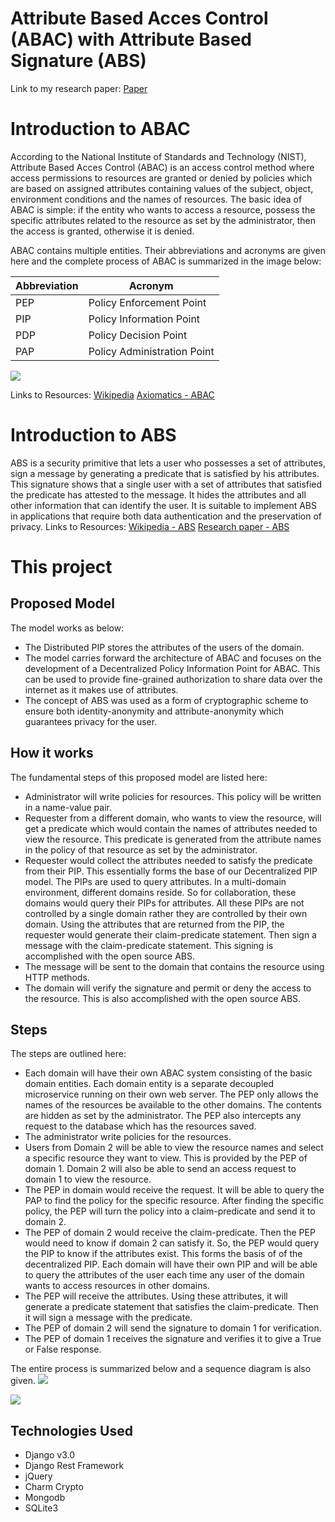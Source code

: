 # Attribute Based Acces Control (ABAC) with Attribute Based Signature (ABS)

Link to my research paper: [Paper](https://ridwanrahman.github.io/images/ABAC_research_paper(IEEE_Access).pdf)

Introduction to ABAC
=============
According to the National Institute of Standards and Technology (NIST), Attribute Based Acces Control (ABAC) is an access control method where access permissions to resources are granted or denied by policies which are based on assigned attributes containing values of the subject, object, environment conditions and the names of resources. The basic idea of ABAC is simple: if the entity who wants to access a resource, possess the specific attributes related to the resource as set by the administrator, then the access is granted, otherwise it is denied.

ABAC contains multiple entities. Their abbreviations and acronyms are given here and the complete process of ABAC is summarized in the image below:

Abbreviation  | Acronym
------------- | -------------
PEP  | Policy Enforcement Point
PIP  | Policy Information Point
PDP  | Policy Decision Point
PAP  | Policy Administration Point

![](https://ridwanrahman.github.io/images/ABACArchitecture.png)

Links to Resources:
[Wikipedia](https://www.wikiwand.com/en/Attribute-based_access_control)
[Axiomatics - ABAC](https://www.axiomatics.com/attribute-based-access-control/)

Introduction to ABS
=============
ABS is a security primitive that lets a user who possesses a set of attributes, sign a message by generating a predicate that is satisfied by his attributes. This signature shows that a single user with a set of attributes that satisfied the predicate has attested to the message. It hides the attributes and all other information that can identify the user. It is suitable to implement ABS in applications that require both data authentication and the preservation of privacy.
Links to Resources:
[Wikipedia - ABS](http://cryptowiki.net/index.php?title=Attribute-Based_Signatures)
[Research paper - ABS](https://eprint.iacr.org/2010/595.pdf)

This project
=============
Proposed Model
-------------
The model works as below:
- The Distributed PIP stores the attributes of the users of the domain.
- The model carries forward the architecture of ABAC and focuses on the development of a Decentralized Policy Information Point for ABAC. This can be used to provide fine-grained authorization to share data over the internet as it makes use of attributes.
- The concept of ABS was used as a form of cryptographic scheme to ensure both identity-anonymity and attribute-anonymity which guarantees privacy for the user.

How it works
-------------
The fundamental steps of this proposed model are listed here:
- Administrator will write policies for resources. This policy will be written in a name-value pair.
- Requester from a different domain, who wants to view the resource, will get a predicate which would contain the names of attributes needed to view the resource. This predicate is generated from the attribute names in the policy of that resource as set by the administrator.
- Requester would collect the attributes needed to satisfy the predicate from their PIP. This essentially forms the base of our Decentralized PIP model. The PIPs are used to query attributes. In a multi-domain environment, different domains reside. So for collaboration, these domains would query their PIPs for attributes. All these PIPs are not controlled by a single domain rather they are controlled by their own domain. Using the attributes that are returned from the PIP, the requester would generate their claim-predicate statement. Then sign a message with the claim-predicate statement. This signing is accomplished with the open source ABS.
- The message will be sent to the domain that contains the resource using HTTP methods.
- The domain will verify the signature and permit or deny the access to the resource. This is also accomplished with the open source ABS.

Steps
-------------
The steps are outlined here:
- Each domain will have their own ABAC system consisting of the basic domain entities. Each domain entity is a separate decoupled microservice running on their own web server. The PEP only allows the names of the resources be available to the other domains. The contents are hidden as set by the administrator. The PEP also intercepts any request to the database which has the resources saved.
- The administrator write policies for the resources.
- Users from Domain 2 will be able to view the resource names and select a specific resource they want to view. This is provided by the PEP of domain 1. Domain 2 will also be able to send an access request to domain 1 to view the resource.
- The PEP in domain would receive the request. It will be able to query the PAP to find the policy for the specific resource. After finding the specific policy, the PEP will turn the policy into a claim-predicate and send it to domain 2.
- The PEP of domain 2 would receive the claim-predicate. Then the PEP would need to know if domain 2 can satisfy it. So, the PEP would query the PIP to know if the attributes exist. This forms the basis of of the decentralized PIP. Each domain will have their own PIP and will be able to query the attributes of the user each time any user of the domain wants to access resources in
other domains.
- The PEP will receive the attributes. Using these attributes, it will generate a predicate statement that satisfies the claim-predicate. Then it will sign a message with the predicate.
- The PEP of domain 2 will send the signature to domain 1 for verification.
- The PEP of domain 1 receives the signature and verifies it to give a True or False response.

The entire process is summarized below and a sequence diagram is also given.
![](https://ridwanrahman.github.io/images/ProposedABACdiagram.png)


![](https://ridwanrahman.github.io/images/abacUML.png)

Technologies Used
-------------
* Django v3.0
* Django Rest Framework
* jQuery
* Charm Crypto
* Mongodb
* SQLite3

